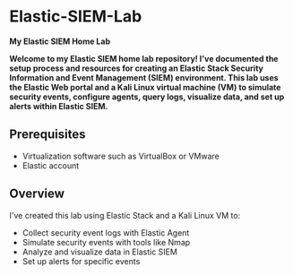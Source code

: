# Elastic-SIEM-Lab

**My Elastic SIEM Home Lab**

**Welcome to my Elastic SIEM home lab repository! I've documented the setup process and resources for creating an Elastic Stack Security Information and Event Management (SIEM) environment. This lab uses the Elastic Web portal and a Kali Linux virtual machine (VM) to simulate security events, configure agents, query logs, visualize data, and set up alerts within Elastic SIEM.**

## **Prerequisites**

- Virtualization software such as VirtualBox or VMware
- Elastic account

## **Overview**

I've created this lab using Elastic Stack and a Kali Linux VM to:

- Collect security event logs with Elastic Agent
- Simulate security events with tools like Nmap
- Analyze and visualize data in Elastic SIEM
- Set up alerts for specific events
